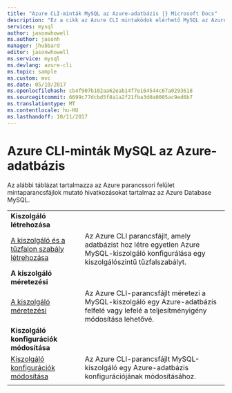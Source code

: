 ```yaml
---
title: "Azure CLI-minták MySQL az Azure-adatbázis |} Microsoft Docs"
description: "Ez a cikk az Azure CLI mintakódok elérhető MySQL az Azure-adatbázishoz való kommunikáció sorolja fel."
services: mysql
author: jasonwhowell
ms.author: jasonh
manager: jhubbard
editor: jasonwhowell
ms.service: mysql
ms.devlang: azure-cli
ms.topic: sample
ms.custom: mvc
ms.date: 05/10/2017
ms.openlocfilehash: cb4f907b102aa62eab14f7e164544c67a0293618
ms.sourcegitcommit: 6699c77dcbd5f8a1a2f21fba3d0a0005ac9ed6b7
ms.translationtype: MT
ms.contentlocale: hu-HU
ms.lasthandoff: 10/11/2017
---
```

# <a name="azure-cli-samples-for-azure-database-for-mysql"></a>Azure CLI-minták MySQL az Azure-adatbázis 
Az alábbi táblázat tartalmazza az Azure parancssori felület mintaparancsfájlok mutató hivatkozásokat tartalmaz az Azure Database MySQL.

| |  |
|---|---|
|**Kiszolgáló létrehozása**||
| [A kiszolgáló és a tűzfalon szabály létrehozása](./scripts/sample-create-server-and-firewall-rule.md?toc=%2fcli%2fazure%2ftoc.json) | Az Azure CLI parancsfájlt, amely adatbázist hoz létre egyetlen Azure MySQL-kiszolgáló konfigurálása egy kiszolgálószintű tűzfalszabályt. |
|**A kiszolgáló méretezési**||
| [A kiszolgáló méretezési](./scripts/sample-scale-server.md?toc=%2fcli%2fazure%2ftoc.json) | Az Azure CLI-parancsfájlt méretezi a MySQL-kiszolgáló egy Azure-adatbázis felfelé vagy lefelé a teljesítményigény módosítása lehetővé. |
|**Kiszolgáló konfigurációk módosítása**||
| [Kiszolgáló konfigurációk módosítása](./scripts/sample-change-server-configuration.md?toc=%2fcli%2fazure%2ftoc.json) | Az Azure CLI-parancsfájlt MySQL-kiszolgáló egy Azure-adatbázis konfigurációjának módosításához. |
|||
